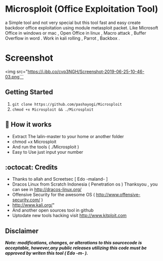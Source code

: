 # Microsploit (Office Exploitation Tool)

a Simple tool and not very special  but this tool fast and easy create backdoor office exploitation using module metasploit packet. Like Microsoft Office in windows or mac , Open Office in linux  , Macro attack , Buffer Overflow in word . Work in kali rolling , Parrot , Backbox .


# Screenshot
<img src="https://i.ibb.co/cvp3NGH/Screenshot-2019-06-25-10-46-03.png```



## Getting Started
1. ```git clone https://github.com/pashayogi/Microsploit```
2. ```chmod +x Microsploit && ./Microsploit```

## :book: How it works

* Extract The lalin-master to your home or another folder
* chmod +x Microsploit
* And run the tools ( ./Microsploit )
* Easy to Use just input your number


## :octocat: Credits

- Thanks to allah and Screetsec [ Edo -maland- ] <Me>
- Dracos Linux from Scratch Indonesia ( Penetration os ) Thanksyou , you can see in http://dracos-linux.org/
- Offensive Security for the awesome OS ( http://www.offensive-security.com/ )
- http://www.kali.org/"
- And another open sources tool in github
- Uptodate new tools hacking visit http://www.kitploit.com

## Disclaimer

***Note: modifications, changes, or alterations to this sourcecode is acceptable, however,any public releases utilizing this code must be approved by writen this tool ( Edo -m- ).***
